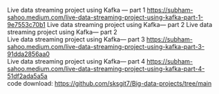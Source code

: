 Live data streaming project using Kafka — part 1  https://subham-sahoo.medium.com/live-data-streaming-project-using-kafka-part-1-9e7553c70b1 
Live data streaming project using Kafka— part 2  Live data streaming project using Kafka— part 2  
Live data streaming project using Kafka— part 3  https://subham-sahoo.medium.com/live-data-streaming-project-using-kafka-part-3-91dda2856aa0  
Live data streaming project using Kafka— part 4  https://subham-sahoo.medium.com/live-data-streaming-project-using-kafka-part-4-51df2ada5a5a   
code download:  https://github.com/sksgit7/Big-data-projects/tree/main
